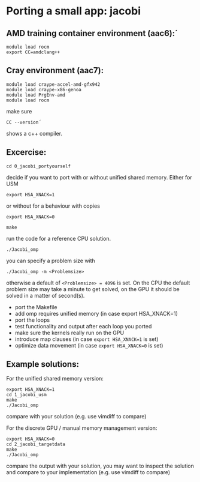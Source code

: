 # Porting a small app: jacobi
## AMD training container environment (aac6):´
```
module load rocm
export CC=amdclang++
```

## Cray environment (aac7):
```
module load craype-accel-amd-gfx942
module load craype-x86-genoa
module load PrgEnv-amd
module load rocm
```
make sure 
```
CC --version´
```
shows a c++ compiler.

## Excercise:
```
cd 0_jacobi_portyourself
```
decide if you want to port with or without unified shared memory.
Either for USM
```
export HSA_XNACK=1
```
or without for a behaviour with copies
```
export HSA_XNACK=0
```
```
make
```
run the code for a reference CPU solution.
```
./Jacobi_omp
```
you can specify a problem size with
```
./Jacobi_omp -m <Problemsize>
```
otherwise a default of ```<Problemsize> = 4096``` is set.
On the CPU the default problem size may take a minute to get solved, on the GPU it should be solved in a matter of second(s).

- port the Makefile
- add omp requires unified memory (in case export HSA_XNACK=1)
- port the loops
- test functionality and output after each loop you ported
- make sure the kernels really run on the GPU
- introduce map clauses (in case ```export HSA_XNACK=1``` is set)
- optimize data movement (in case ```export HSA_XNACK=0``` is set)

## Example solutions:
For the unified shared memory version:
```
export HSA_XNACK=1
cd 1_jacobi_usm
make
./Jacobi_omp
```
compare with your solution (e.g. use vimdiff to compare)

For the discrete GPU / manual memory management version:
```
export HSA_XNACK=0
cd 2_jacobi_targetdata
make
./Jacobi_omp
```
compare the output with your solution, you may want to inspect the solution and compare to your implementation (e.g. use vimdiff to compare)


